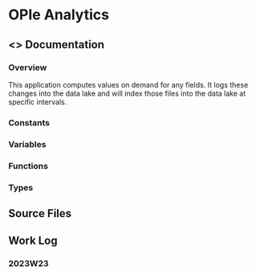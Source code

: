 # OPIe Analytics
## <> Documentation
### Overview
This application computes values on demand for any fields. It logs these changes 
into the data lake and will index those files into the data lake at specific intervals.
### Constants
### Variables
### Functions
### Types
## Source Files
## Work Log
### 2023W23
